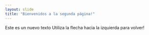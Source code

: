 ```yaml
---
layout: slide
title: "Bienvenidos a la segunda página!"
---
```

Este es un nuevo texto
Utiliza la flecha hacia la izquierda para volver!